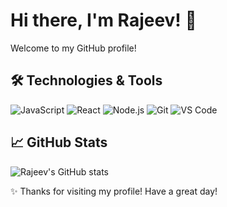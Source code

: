 # Hi there, I'm Rajeev! 👋

Welcome to my GitHub profile!

## 🛠️ Technologies & Tools

![JavaScript](https://img.shields.io/badge/-JavaScript-black?style=flat-square&logo=javascript)
![React](https://img.shields.io/badge/-React-black?style=flat-square&logo=react)
![Node.js](https://img.shields.io/badge/-Node.js-black?style=flat-square&logo=node.js)
![Git](https://img.shields.io/badge/-Git-black?style=flat-square&logo=git)
![VS Code](https://img.shields.io/badge/-VS%20Code-black?style=flat-square&logo=visual-studio-code)

## 📈 GitHub Stats

![Rajeev's GitHub stats](https://github-readme-stats.vercel.app/api?username=Rajeev-9589&show_icons=true&theme=default)

✨ Thanks for visiting my profile! Have a great day!
